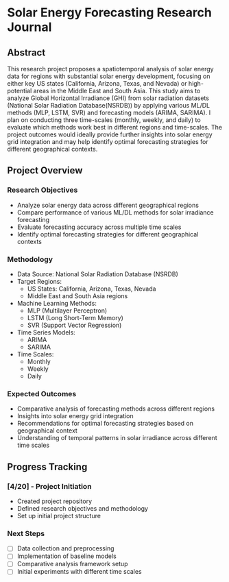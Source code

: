 # Solar Energy Forecasting Research Journal

## Abstract

This research project proposes a spatiotemporal analysis of solar energy data for regions with substantial solar energy development, focusing on either key US states (California, Arizona, Texas, and Nevada) or high-potential areas in the Middle East and South Asia. This study aims to analyze Global Horizontal Irradiance (GHI) from solar radiation datasets (National Solar Radiation Database(NSRDB)) by applying various ML/DL methods (MLP, LSTM, SVR) and forecasting models (ARIMA, SARIMA). I plan on conducting three time-scales (monthly, weekly, and daily) to evaluate which methods work best in different regions and time-scales. The project outcomes would ideally provide further insights into solar energy grid integration and may help identify optimal forecasting strategies for different geographical contexts.

## Project Overview

### Research Objectives
- Analyze solar energy data across different geographical regions
- Compare performance of various ML/DL methods for solar irradiance forecasting
- Evaluate forecasting accuracy across multiple time scales
- Identify optimal forecasting strategies for different geographical contexts

### Methodology
- Data Source: National Solar Radiation Database (NSRDB)
- Target Regions: 
  - US States: California, Arizona, Texas, Nevada
  - Middle East and South Asia regions
- Machine Learning Methods:
  - MLP (Multilayer Perceptron)
  - LSTM (Long Short-Term Memory)
  - SVR (Support Vector Regression)
- Time Series Models:
  - ARIMA
  - SARIMA
- Time Scales:
  - Monthly
  - Weekly
  - Daily

### Expected Outcomes
- Comparative analysis of forecasting methods across different regions
- Insights into solar energy grid integration
- Recommendations for optimal forecasting strategies based on geographical context
- Understanding of temporal patterns in solar irradiance across different time scales

## Progress Tracking

### [4/20] - Project Initiation
- Created project repository
- Defined research objectives and methodology
- Set up initial project structure

### Next Steps
- [ ] Data collection and preprocessing
- [ ] Implementation of baseline models
- [ ] Comparative analysis framework setup
- [ ] Initial experiments with different time scales 